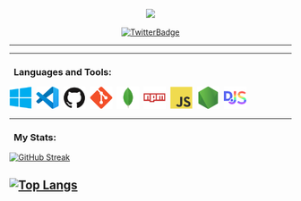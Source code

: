 <p align="center"><img src="https://media1.giphy.com/media/11KzOet1ElBDz2/giphy.gif?cid=ecf05e47dhnlbfdb7ogktiv4gh3vn76h7vjoilbhbo4kw9uk&rid=giphy.gif&ct=g" width="500"/></p>
<p align="center">
<a href="https://twitter.com/MYM_Monkey9920"><img src="https://img.shields.io/badge/Twitter-blue?style=for-the-badge&logo=twitter&logoColor=white" alt="TwitterBadge"></a>
</p>

---

---

### &nbsp; Languages and Tools:
<img src="https://github.com/devicons/devicon/blob/master/icons/windows8/windows8-original.svg" title="Windows" alt="Windows" width="40" height="40"/>&nbsp;
<img src="https://github.com/devicons/devicon/blob/master/icons/vscode/vscode-original.svg" title="VSCode" alt="VSCode" width="40" height="40"/>&nbsp;
<img src="https://github.com/devicons/devicon/blob/master/icons/github/github-original.svg" title="GitHub" alt="Github" width="40" height="40"/>&nbsp;
<img src="https://github.com/devicons/devicon/blob/master/icons/git/git-original.svg" title="Git" alt="Git" width="40" height="40"/>&nbsp;
<img src="https://github.com/devicons/devicon/blob/master/icons/mongodb/mongodb-original.svg" title="MongoDB" alt="MongoDB" width="40" height="40"/>&nbsp;
<img src="https://github.com/devicons/devicon/blob/master/icons/npm/npm-original-wordmark.svg" title="Npm" alt="Npm" width="40" height="40"/>&nbsp;
<img src="https://github.com/devicons/devicon/blob/master/icons/javascript/javascript-original.svg" title="JavaScript" alt="JavaScript" width="40" height="40"/>&nbsp;
<img src="https://github.com/devicons/devicon/blob/master/icons/nodejs/nodejs-original.svg" title="NodeJs" alt="NodeJs" width="40" height="40"/>&nbsp;
<img src="https://github.com/devicons/devicon/blob/master/icons/discordjs/discordjs-original.svg" title="DiscordJs" alt="DiscordJs" width="40" height="40"/>&nbsp;

---

### &nbsp; My Stats:
[![GitHub Streak](http://github-readme-streak-stats.herokuapp.com?user=monkeyman9920&theme=dark&background=000000)](https://git.io/streak-stats)

[![Top Langs](https://github-readme-stats.vercel.app/api/top-langs/?username=monkeyman9920&layout=compact&theme=vision-friendly-dark)](https://github.com/anuraghazra/github-readme-stats)
--
